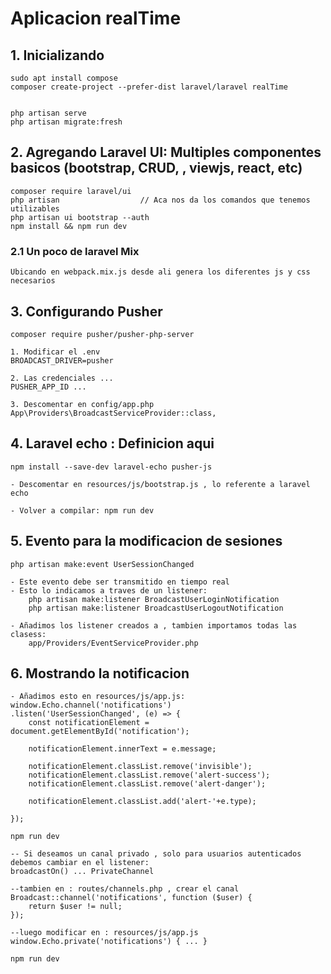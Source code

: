 # Aplicacion realTime 

## 1. Inicializando
    sudo apt install compose
    composer create-project --prefer-dist laravel/laravel realTime


    php artisan serve
    php artisan migrate:fresh

## 2. Agregando Laravel UI: Multiples componentes basicos (bootstrap, CRUD, , viewjs, react, etc)

    composer require laravel/ui
    php artisan                  // Aca nos da los comandos que tenemos utilizables
    php artisan ui bootstrap --auth
    npm install && npm run dev


### 2.1 Un poco de laravel Mix

    Ubicando en webpack.mix.js desde ali genera los diferentes js y css necesarios


## 3. Configurando Pusher

    composer require pusher/pusher-php-server

    1. Modificar el .env
    BROADCAST_DRIVER=pusher

    2. Las credenciales ...
    PUSHER_APP_ID ...

    3. Descomentar en config/app.php
    App\Providers\BroadcastServiceProvider::class,

## 4. Laravel echo : Definicion aqui

    npm install --save-dev laravel-echo pusher-js

    - Descomentar en resources/js/bootstrap.js , lo referente a laravel echo

    - Volver a compilar: npm run dev

## 5. Evento para la modificacion de sesiones

    php artisan make:event UserSessionChanged

    - Este evento debe ser transmitido en tiempo real
    - Esto lo indicamos a traves de un listener: 
        php artisan make:listener BroadcastUserLoginNotification
        php artisan make:listener BroadcastUserLogoutNotification

    - Añadimos los listener creados a , tambien importamos todas las clasess:
        app/Providers/EventServiceProvider.php

## 6. Mostrando la notificacion

    - Añadimos esto en resources/js/app.js:
    window.Echo.channel('notifications')
    .listen('UserSessionChanged', (e) => {
        const notificationElement = document.getElementById('notification');

        notificationElement.innerText = e.message;

        notificationElement.classList.remove('invisible');
        notificationElement.classList.remove('alert-success');
        notificationElement.classList.remove('alert-danger');

        notificationElement.classList.add('alert-'+e.type);

    });

    npm run dev

    -- Si deseamos un canal privado , solo para usuarios autenticados 
    debemos cambiar en el listener:
    broadcastOn() ... PrivateChannel

    --tambien en : routes/channels.php , crear el canal
    Broadcast::channel('notifications', function ($user) {
        return $user != null;
    });

    --luego modificar en : resources/js/app.js
    window.Echo.private('notifications') { ... }

    npm run dev 